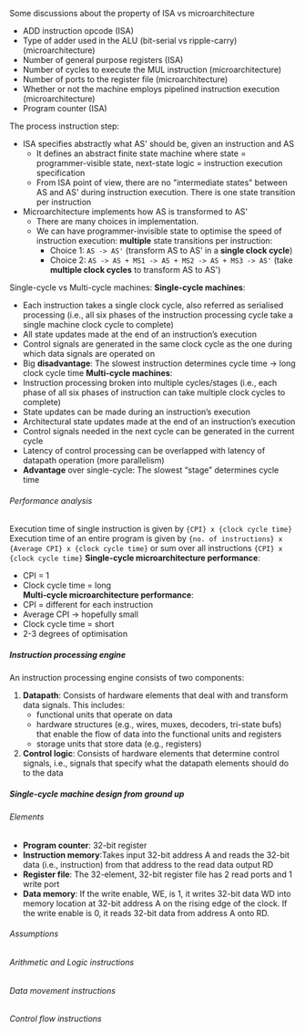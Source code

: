 
Some discussions about the property of ISA vs microarchitecture
- ADD instruction opcode (ISA)
- Type of adder used in the ALU (bit-serial vs ripple-carry) (microarchitecture)
- Number of general purpose registers (ISA)
- Number of cycles to execute the MUL instruction (microarchitecture)
- Number of ports to the register file (microarchitecture)
- Whether or not the machine employs pipelined instruction execution (microarchitecture)
- Program counter (ISA)

The process instruction step:
- ISA specifies abstractly what AS' should be, given an instruction and AS
  - It defines an abstract finite state machine where state = programmer-visible state, next-state logic = instruction execution specification
  - From ISA point of view, there are no "intermediate states" between AS and AS' during instruction execution. There is one state transition per instruction
- Microarchitecture implements how AS is transformed to AS'
  - There are many choices in implementation. 
  - We can have programmer-invisible state to optimise the speed of instruction execution: **multiple** state transitions per instruction:
	- Choice 1: `AS -> AS'` (transform AS to AS' in a **single clock cycle**)
	- Choice 2: `AS -> AS + MS1 -> AS + MS2 -> AS + MS3 -> AS'` (take **multiple clock cycles** to transform AS to AS') 

Single-cycle vs Multi-cycle machines:
**Single-cycle machines**:
- Each instruction takes a single clock cycle, also referred as serialised processing (i.e., all six phases of the instruction processing cycle take a single machine clock cycle to complete)
- All state updates made at the end of an instruction’s execution
- Control signals are generated in the same clock cycle as the one during which data signals are operated on
- Big **disadvantage**: The slowest instruction determines cycle time -> long clock cycle time
**Multi-cycle machines**:
- Instruction processing broken into multiple cycles/stages (i.e., each phase of all six phases of instruction can take multiple clock cycles to complete)
- State updates can be made during an instruction’s execution
- Architectural state updates made at the end of an instruction’s execution
- Control signals needed in the next cycle can be generated in the current cycle
- Latency of control processing can be overlapped with latency of datapath operation (more parallelism) 
- **Advantage** over single-cycle: The slowest “stage” determines cycle time


###### Performance analysis
Execution time of single instruction is given by `{CPI} x {clock cycle time}`
Execution time of an entire program is given by `{no. of instructions} x {Average CPI} x {clock cycle time}` or sum over all instructions `{CPI} x {clock cycle time}`
**Single-cycle microarchitecture performance**:
- CPI = 1
- Clock cycle time = long  
**Multi-cycle microarchitecture performance**:
- CPI = different for each instruction
- Average CPI -> hopefully small
- Clock cycle time = short
- 2-3 degrees of optimisation

##### Instruction processing engine
An instruction processing engine consists of two components:
1. **Datapath**: Consists of hardware elements that deal with and transform data signals. This includes:
   - functional units that operate on data
   - hardware structures (e.g., wires, muxes, decoders, tri-state bufs) that enable the flow of data into the functional units and registers
   - storage units that store data (e.g., registers)
2. **Control logic**: Consists of hardware elements that determine control signals, i.e., signals that specify what the datapath elements should do to the data 

##### Single-cycle machine design from ground up
###### Elements
- **Program counter**: 32-bit register
- **Instruction memory**:Takes input 32-bit address A and reads the 32-bit data (i.e., instruction) from that address to the read data output RD
- **Register file**: The 32-element, 32-bit register file has 2 read ports and 1 write port
- **Data memory**: If the write enable, WE, is 1, it writes 32-bit data WD into memory location at 32-bit address A on the rising edge of the clock. If the write enable is 0, it reads 32-bit data from address A onto RD.
###### Assumptions

###### Arithmetic and Logic instructions
###### Data movement instructions
###### Control flow instructions

